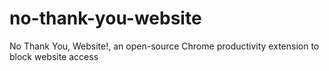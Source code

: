 # no-thank-you-website
No Thank You, Website!, an open-source Chrome productivity extension to block website access
